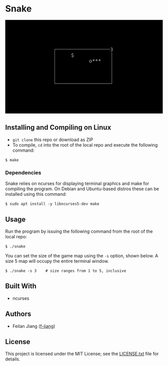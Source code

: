 # Snake

![screenshot](https://raw.githubusercontent.com/f-jiang/snake/master/screenshot.png)

## Installing and Compiling on Linux

- `git clone` this repo or download as ZIP
- To compile, `cd` into the root of the local repo and execute the following command:
```
$ make
```

### Dependencies

Snake relies on ncurses for displaying terminal graphics and make for compiling the program. On Debian and Ubuntu-based distros these can be installed using this command:
```
$ sudo apt install -y libncurses5-dev make
```

## Usage

Run the program by issuing the following command from the root of the local repo:
```
$ ./snake
```
You can set the size of the game map using the `-s` option, shown below. A size 5 map will occupy the entire terminal window.
```
$ ./snake -s 3    # size ranges from 1 to 5, inclusive
```

## Built With

- ncurses

## Authors

- Feilan Jiang ([f-jiang](https://github.com/f-jiang))

## License

This project is licensed under the MIT License; see the [LICENSE.txt](https://github.com/f-jiang/snake/blob/master/LICENSE.txt) file for details.
